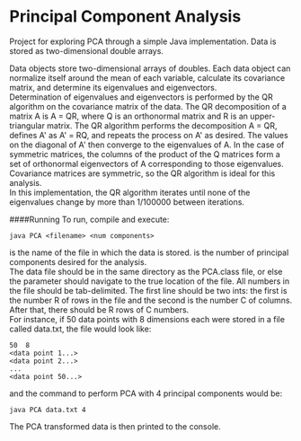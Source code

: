 Principal Component Analysis
============================

Project for exploring PCA through a simple Java implementation. Data is stored as two-dimensional double arrays.  

Data objects store two-dimensional arrays of doubles. Each data object can normalize itself around the mean of each variable, calculate its covariance matrix, and determine its eigenvalues and eigenvectors.  
Determination of eigenvalues and eigenvectors is performed by the QR algorithm on the covariance matrix of the data. The QR decomposition of a matrix A is A = QR, where Q is an orthonormal matrix and R is an upper-triangular matrix. The QR algorithm performs the decomposition A = QR, defines A' as A' = RQ, and repeats the process on A' as desired. The values on the diagonal of A' then converge to the eigenvalues of A. In the case of symmetric matrices, the columns of the product of the Q matrices form a set of orthonormal eigenvectors of A corresponding to those eigenvalues. Covariance matrices are symmetric, so the QR algorithm is ideal for this analysis.  
In this implementation, the QR algorithm iterates until none of the eigenvalues change by more than 1/100000 between iterations.

####Running
To run, compile and execute:  

    java PCA <filename> <num components>

<filename> is the name of the file in which the data is stored. <num components> is the number of principal components desired for the analysis.  
The data file should be in the same directory as the PCA.class file, or else the <filename> parameter should navigate to the true location of the file. All numbers in the file should be tab-delimited. The first line should be two ints: the first is the number R of rows in the file and the second is the number C of columns. After that, there should be R rows of C numbers.  
For instance, if 50 data points with 8 dimensions each were stored in a file called data.txt, the file would look like:  

    50  8
    <data point 1...>
    <data point 2...>
    ...
    <data point 50...>
  
and the command to perform PCA with 4 principal components would be:  

    java PCA data.txt 4

The PCA transformed data is then printed to the console.
